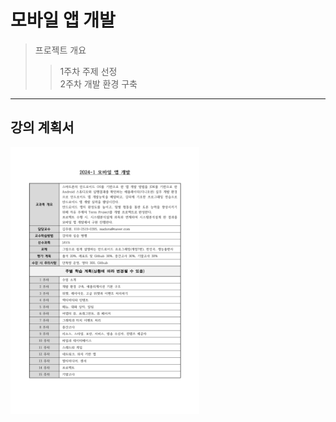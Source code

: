 모바일 앱 개발
==============
>프로젝트 개요
>  >1주차 주제 선정
>  ><br/>2주차 개발 환경 구축
- - -
## 강의 계획서
<img src="mobilAppReport.jpg" width="60%" alt="report"></img>
